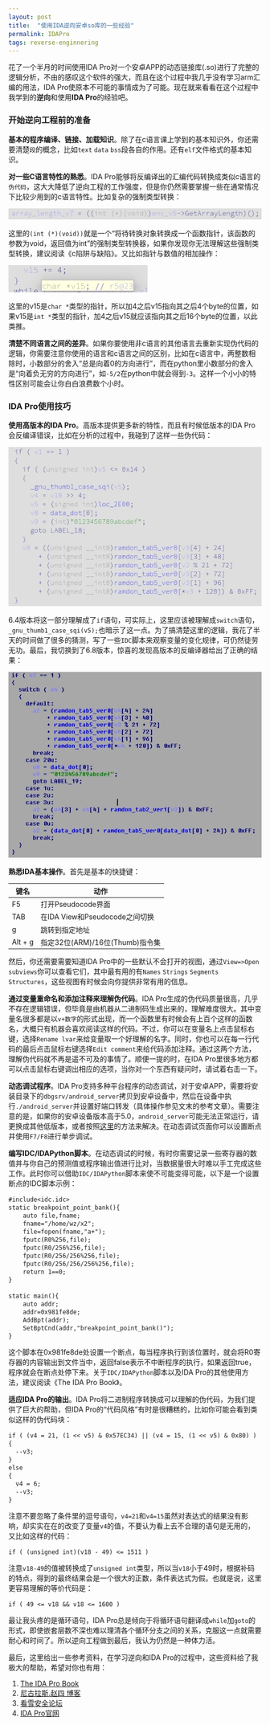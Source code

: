 ```yaml
---
layout: post
title:  "使用IDA逆向安卓so库的一些经验"
permalink: IDAPro
tags: reverse-enginnering
---
```


花了一个半月的时间使用IDA Pro对一个安卓APP的动态链接库(.so)进行了完整的逻辑分析，不由的感叹这个软件的强大，而且在这个过程中我几乎没有学习arm汇编的用法，IDA Pro使原本不可能的事情成为了可能。现在就来看看在这个过程中我学到的**逆向**和使用**IDA Pro**的经验吧。


### 开始逆向工程前的准备
**基本的程序编译、链接、加载知识**。除了在c语言课上学到的基本知识外，你还需要清楚`段`的概念，比如`text` `data` `bss`段各自的作用。还有`elf`文件格式的基本知识。

**对一些C语言特性的熟悉**。IDA Pro能够将反编译出的汇编代码转换成类似c语言的`伪代码`，这大大降低了逆向工程的工作强度，但是你仍然需要掌握一些在通常情况下比较少用到的c语言特性。比如复杂的强制类型转换：

![convert](/img/convert.jpg)

这里的`(int (*)(void))`就是一个“将待转换对象转换成一个函数指针，该函数的参数为void，返回值为int”的强制类型转换器，如果你发现你无法理解这些强制类型转换，建议阅读《c陷阱与缺陷》。又比如指针与数值的相加操作：

![pointer](/img/pointer.jpg)

这里的v15是`char *`类型的指针，所以加4之后v15指向其之后4个byte的位置，如果v15是`int *`类型的指针，加4之后v15就应该指向其之后16个byte的位置，以此类推。

**清楚不同语言之间的差异**。如果你要使用非c语言的其他语言去重新实现伪代码的逻辑，你需要注意你使用的语言和c语言之间的区别，比如在c语言中，两整数相除时，小数部分的舍入“总是向着0的方向进行”，而在python里小数部分的舍入是“向着负无穷的方向进行”，如`-5/2`在python中就会得到`-3`。这样一个小小的特性区别可能会让你白白浪费数个小时。
### IDA Pro使用技巧

**使用高版本的IDA Pro**。高版本提供更多新的特性，而且有时候低版本的IDA Pro会反编译错误，比如在分析的过程中，我碰到了这样一些伪代码：

![6.4](/img/6_4.jpg)

6.4版本将这一部分理解成了`if`语句，可实际上，这里应该被理解成`switch`语句，`_gnu_thumb1_case_sqi(v5);`也暗示了这一点。为了搞清楚这里的逻辑，我花了半天的时间做了很多的猜测，写了一些`IDC`脚本来观察变量的变化规律，可仍然徒劳无功。最后，我切换到了6.8版本，惊喜的发现高版本的反编译器给出了正确的结果：

![6.8](/img/6_8.jpg)

**熟悉IDA基本操作**。首先是基本的快捷键：

|键名|动作|
|------|------|
|F5|打开Pseudocode界面|
|TAB|在IDA View和Pseudocode之间切换|
|g|跳转到指定地址|
|Alt + g |指定32位(ARM)/16位(Thumb)指令集|

然后，你还需要需要知道IDA Pro中的一些默认不会打开的视图，通过`View=>Open subviews`你可以查看它们，其中最有用的有`Names` `Strings` `Segments` `Structures`，这些视图有时候会向你提供非常有用的信息。

**通过变量重命名和添加注释来理解伪代码**。IDA Pro生成的伪代码质量很高，几乎不存在逻辑错误，但毕竟是由机器从二进制码生成出来的，理解难度很大。其中变量名很多都是以`v+数字`的形式出现，而一个函数里有时候会有上百个这样的函数名，大概只有机器会喜欢阅读这样的代码。不过，你可以在变量名上点击鼠标右键，选择`Rename lvar`来给变量取一个好理解的名字。同时，你也可以在每一行代码的最后点击鼠标右键选择`Edit comment`来给代码添加注释。通过这两个方法，理解伪代码就不再是遥不可及的事情了。顺便一提的时，在IDA Pro里很多地方都可以点击鼠标右键调出相应的选项，当你对一个东西有疑问时，请试着右击一下。

**动态调试程序**。IDA Pro支持多种平台程序的动态调试，对于安卓APP，需要将安装目录下的`dbgsrv/android_server`拷贝到安卓设备中，然后在设备中执行`./android_server`并设置好端口转发（具体操作参见文末的参考文章）。需要注意的是，如果你的安卓设备版本高于5.0，`android_server`可能无法正常运行，请更换成其他低版本，或者按照[这里](http://bbs.pediy.com/thread-202895.htm)的方法来解决。在动态调试页面你可以设置断点并使用`F7/F8`进行单步调试。

**编写IDC/IDAPython脚本**。在动态调试的时候，有时你需要记录一些寄存器的数值并与你自己的预测值或程序输出值进行比对，当数据量很大时难以手工完成这些工作。此时你可以借助`IDC/IDAPython`脚本来使不可能变得可能，以下是一个设置断点的IDC脚本示例：
```
#include<idc.idc>
static breakpoint_point_bank(){
    auto file,fname;
    fname="/home/wz/x2";
    file=fopen(fname,"a+");
    fputc(R0%256,file);
    fputc(R0/256%256,file);
    fputc(R0/256/256%256,file);
    fputc(R0/256/256/256%256,file);
    return 1==0;
}

static main(){
    auto addr;
    addr=0x981fe8de;
    AddBpt(addr);
    SetBptCnd(addr,"breakpoint_point_bank()");
}
```
这个脚本在0x981fe8de处设置一个断点，每当程序执行到该位置时，就会将R0寄存器的内容输出到文件当中，返回false表示不中断程序的执行，如果返回true，程序就会在断点处停下来。关于`IDC/IDAPython`脚本以及IDA Pro的其他使用方法，建议阅读《The IDA Pro Book》。

**适应IDA Pro的输出**。IDA Pro将二进制程序转换成可以理解的伪代码，为我们提供了巨大的帮助，但IDA Pro的“代码风格”有时是很糟糕的，比如你可能会看到类似这样的伪代码块：
```
if ( (v4 = 21, (1 << v5) & 0x57EC34) || (v4 = 15, (1 << v5) & 0x80) )
{
  --v3;
}
else
{
  v4 = 6;
  --v3;
}
```
注意不要忽略了条件里的逗号语句，`v4=21`和`v4=15`虽然对表达式的结果没有影响，却实实在在的改变了变量`v4`的值，不要认为看上去不合理的语句是无用的，又比如这样的代码：
```
if ( (unsigned int)(v18 - 49) <= 1511 )
```
注意`v18-49`的值被转换成了`unsigned int`类型，所以当`v18`小于49时，根据补码的特点，得到的最终结果会是一个很大的正数，条件表达式为假。也就是说，这里更容易理解的等价代码是：
```
if ( 49 <= v18 && v18 <= 1600 )
```
最让我头疼的是循环语句，IDA Pro总是倾向于将循环语句翻译成`while`加`goto`的形式，即使嵌套层数不深也难以理清各个循环分支之间的关系，克服这一点就需要耐心和时间了。所以逆向工程做到最后，我认为仍然是一种体力活。

最后，这里给出一些参考资料，在学习逆向和IDA Pro的过程中，这些资料给了我极大的帮助，希望对你也有用：
1. [The IDA Pro Book](http://www.idabook.com/)
2. [尼古拉斯.赵四 博客](http://www.wjdiankong.cn/)
3. [看雪安全论坛](http://bbs.pediy.com/forum-4.htm)
4. [IDA Pro官网](https://www.hex-rays.com/)
